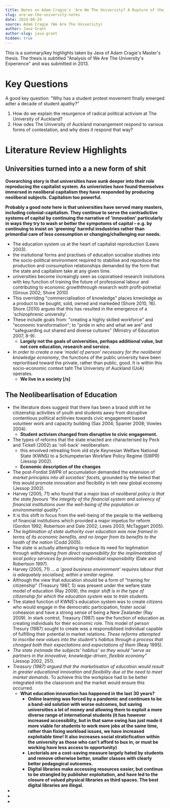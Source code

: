```yaml
---
title: Notes on Adam Cragie's 'Are We The University? A Rupture of the Political Opportunity Structure'
slug: are-we-the-university-notes
date: 2024-08-29
source: Adam Cragie (We Are The University)
author: Java Grant
author-slug: java-grant
hidden: true
---
```


This is a summary/key highlights taken by Java of Adam Cragie's Master's thesis. The thesis is subtitled "Analysis of We Are The University's Experience" and was submitted in 2013.

# Key Questions
A good key question: "Why has a student protest movement finally emerged adter a decade of student apathy?"
1) How do we explain the resurgence of radical political activism at The University of Auckland?
2) How odes The University of Auckland manangement respond to various forms of contestation, and why does it respond that way?

# Literature Review Highlights
## Universities turned into a a new form of shit
**Overarching story is that universities have sunk deeper into their role reproducing the capitalist system. As univeristies have found themselves immersed in neoliberal capitalism they have responded by producing neoliberal subjects. Capitalism too powerful.**

**Probably a good note here is that universities have served many masters, including colonial-capitalism. They continue to serve the contradictive systems of capital by continuing the narrative of 'innovation' particularly in ways they try to wash or better the sympotoms of capital – e.g. by continuing to insist on 'greening' harmful insdustries rather than primordial care of less consumption or changing/challenging our needs.**

* The education system us at the heart of capitalist reproduction (Lewis 2003).
* the insitutional forms and practises of educaiton socialise studnes into the socio-political environment required to stabilise and reporduce the production and consumption relationships demanded by the form that the state and capitalism take at any given time.
* universities become increaingly seen as coporatised research insitutions with key function of training the future of professional labour and contributing to economic growththrough research woth profit-potnetial (Giroux 2002; Shore 2010)
* This overriding "commercialisation of knowledge" places knwoledge as a product to be bought, sold, owned and markeded (Shore 2010, 16). Shore (2010) argues that this has resulted in the emergence of a 'schizophrenic university'.
* These include goals from: "creating a highly skilled workforce" and "economic transformation"; to "pride in who and what we are" and "safeguarding out shared and diverse cultures" (Ministry of Education 2007, 8-9).
  * **Largely not the goals of universities, perhaps additional value, but not core education, research and service.**
* *In order to create a new 'model of person' necessary for the neoliberal knowledge ecnonomy*, the functions of the public university have been reprioritised toward the private, rather than public, good. It is within this socio-economic context taht The Univeristy of Auckland (UoA) operates.
  * **We live in a society [\/s]**
## The Neolibearlisation of Education
* the literature does suggest that there has been a braod shift int he citizenship activities of youth  and students aawy from disruptive contentious political actitivies towards civic engagement based volunteer work and capacity building (Sax 2004; Spanier 2008; Vowles 2004). 
  * **Student activism changed from disruptive to civic engagement.**
* The types of reforms that the state enacted are characterised by Peck and Tickell (2002) as 'roll-back' neoliberalism.
  * this envolved retreating from old style Keynesian Welfare National State (KWNS) to a Schumpeterian Workfare Policy Regime (SWPR) (Jessop 2002).
  * **Economic description of the changes**
* The post-Fordist SWPR of accumulation demanded the extension of *market principles into all societies' facets*, grounded by the belied that this would promote innovation and flecibility in teh new global economy (Jessop 2002).
* Harvey (2005, 71) who found that a major bias of *neoliberal policy is that the state favours "the integrity of the financial system and solvency of financial institutions over the well-being of the population or environmental quality"*.
* It is this shift in focus from the well-being of the people to the wellbeing of financial institutions which provided a major impetus for reform (Gordon 1992; Robertson and Dale 2002; Lewis 2003; McTaggart 2005).
* *The legitimation of state authority over education was now framed in terms of its economic benefits, and no longer from its benefits to the heath of the nation* (Codd 2005).
* The state is actually attempting to reduce its need for legitmation through *withdrawing from direct responsibility for the implimentation of sical policy services by promoting individual responsibility* (Dale and Robertson 1997).
* Harvey (2005, 71) ... *a 'good business environment' requires labour that is adequately socialised, within a similar regime*.
* Although the view that education should be a form of "training for citizenship" (Treasury 1987, 5) was present under the wefare state model of education (Ray 2009), *the major shift is in the type of citizenship for which the education system was to train students*.
* The stated function of KWNS's education system was to create citizens who would engage in the democratic participation, foster social coheasion and have a strong sense of being a New Zealander (Ray 2009). In stark contrst, Treasury (1987) saw the function of education as creating individuals for their economic role. This model of person Tresury (1987) sought to create was a responsiblised individual capable of fulfilling their potential in market relations. *These reforms attempted to inscribe new values into the student's habitus through a process that chnaged both their expectations and expectations of them* (Reay 1995).
* *The state (re)made the subjects' habitus' so they would "serve as partners in the innovative, knowledge-driven, flexible economy"* (Jessop 2002, 251).
* *Treasury (1987) argued that the marketisation of education would result in greater educational innovation and flexibility due ot the need to meet market demands*. To achieve this the workplace had to be better integrated into the classroom and the market would ensure this occurred.
  * **What education innovation has happened in the last 30 years?**
    * **Online learning was forced by a pandemic and continues to be a band-aid solution with worse outcomes, but saving universities a lot of money and allowing them to exploit a more diverse range of international students (it has however increased accessiblity, but in that same swing has just made it more viable for students to work more jobs at the same time, rather than fixing workload issues, we have increased exploitable time! It also increases social straticfication within the university as those who can't afford to bus in, or must be working have less access to opportunity)**
    * **Lectorials are a cost-saving measure largely hated by students and remove otherwise better, smaller classes with clearly better pedagogical outcomes.**
    * **Digital libraries make accessing resources easier, but continue to be strangled by publisher exploitation, and have led to the closure of valued physical libraries as third spaces. The best digital libraries are illegal.**
* 
* 
* 
